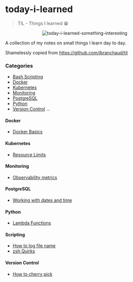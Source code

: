 # today-i-learned
> TIL - Things I learned :grin:

<p align="center">
    <img src="https://media.giphy.com/media/KFIVpVITEFHQNwlTNv/giphy.gif" alt="today-i-learned-something-interesting"/>
</p>

A collection of my notes on small things I learn day to day.

Shamelessly copied from https://github.com/jbranchaud/til


### Categories
* [Bash Scripting](#scripting)
* [Docker](#docker)
* [Kubernetes](#kubernetes)
* [Monitoring](#monitoring)
* [PostgreSQL](#postgresql)
* [Python](#python)
* [Version Control](#version-control)
...


#### Docker
- [Docker Basics](docker/docker-basics.md)

#### Kubernetes
- [Resource Limits](kubernetes/resource-limits.md)

#### Monitoring
- [Observability metrics](monitoring/observability-metrics.md)

#### PostgreSQL
- [Working with dates and time](postgres/working-with-dates.md)

#### Python
- [Lambda Functions](python/lambda-functions.md)

#### Scripting
- [How to log file name](bash/log-file-name.md)
- [zsh Quirks](bash/zsh-related-quirks.md)

#### Version Control
- [How to cherry pick](version-control/cherry-pick.md)
